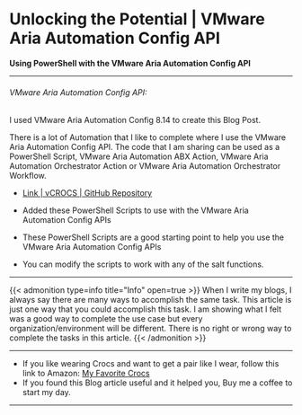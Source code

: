 # Unlocking the Potential | VMware Aria Automation Config API


**Using PowerShell with the VMware Aria Automation Config API**

<!--more-->

---

###### VMware Aria Automation Config API:

I used VMware Aria Automation Config 8.14 to create this Blog Post.

There is a lot of Automation that I like to complete where I use the VMware Aria Automation Config API. The code that I am sharing can be used as a PowerShell Script, VMware Aria Automation ABX Action, VMware Aria Automation Orchestrator Action or VMware Aria Automation Orchestrator Workflow. 

* [Link | vCROCS | GitHub Repository](https://github.com/dalehassinger/unlocking-the-potential/tree/main/VMware-Aria-Automation-Config/Aria-Automation-Config-API)


* Added these PowerShell Scripts to use with the VMware Aria Automation Config APIs  
* These PowerShell Scripts are a good starting point to help you use the VMware Aria Automation Config APIs  
* You can modify the scripts to work with any of the salt functions.  

---

{{< admonition type=info title="Info" open=true >}}
When I write my blogs, I always say there are many ways to accomplish the same task. This article is just one way that you could accomplish this task. I am showing what I felt was a good way to complete the use case but every organization/environment will be different. There is no right or wrong way to complete the tasks in this article.
{{< /admonition >}}

---

* If you like wearing Crocs and want to get a pair like I wear, follow this link to Amazon:
<a target="_blank" href="https://www.amazon.com/dp/B001V7Z27W?psc=1&amp;ref=ppx_yo2ov_dt_b_product_details&_encoding=UTF8&tag=vcrocs-20&linkCode=ur2&linkId=fa4c787c9ab59a9b8a54b48c402b8517&camp=1789&creative=9325">My Favorite Crocs</a>  
* If you found this Blog article useful and it helped you, Buy me a coffee to start my day.  

<center>
<script type="text/javascript" src="https://cdnjs.buymeacoffee.com/1.0.0/button.prod.min.js" data-name="bmc-button" data-slug="dalehassinger" data-color="#FFDD00" data-emoji=""  data-font="Cookie" data-text="Buy me a coffee" data-outline-color="#000000" data-font-color="#000000" data-coffee-color="#ffffff" ></script>
</center>

---

